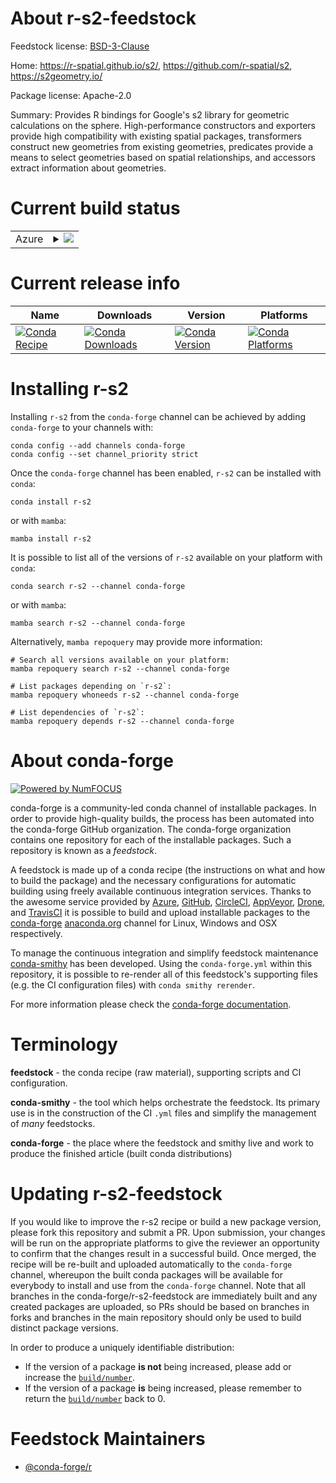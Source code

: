 About r-s2-feedstock
====================

Feedstock license: [BSD-3-Clause](https://github.com/conda-forge/r-s2-feedstock/blob/main/LICENSE.txt)

Home: https://r-spatial.github.io/s2/, https://github.com/r-spatial/s2, https://s2geometry.io/

Package license: Apache-2.0

Summary: Provides R bindings for Google's s2 library for geometric calculations on the sphere. High-performance constructors and exporters provide high compatibility with existing spatial packages, transformers construct new geometries from existing geometries, predicates provide a means to select geometries based on spatial relationships, and accessors extract information about geometries.

Current build status
====================


<table>
    
  <tr>
    <td>Azure</td>
    <td>
      <details>
        <summary>
          <a href="https://dev.azure.com/conda-forge/feedstock-builds/_build/latest?definitionId=13030&branchName=main">
            <img src="https://dev.azure.com/conda-forge/feedstock-builds/_apis/build/status/r-s2-feedstock?branchName=main">
          </a>
        </summary>
        <table>
          <thead><tr><th>Variant</th><th>Status</th></tr></thead>
          <tbody><tr>
              <td>linux_64</td>
              <td>
                <a href="https://dev.azure.com/conda-forge/feedstock-builds/_build/latest?definitionId=13030&branchName=main">
                  <img src="https://dev.azure.com/conda-forge/feedstock-builds/_apis/build/status/r-s2-feedstock?branchName=main&jobName=linux&configuration=linux%20linux_64_" alt="variant">
                </a>
              </td>
            </tr><tr>
              <td>linux_aarch64</td>
              <td>
                <a href="https://dev.azure.com/conda-forge/feedstock-builds/_build/latest?definitionId=13030&branchName=main">
                  <img src="https://dev.azure.com/conda-forge/feedstock-builds/_apis/build/status/r-s2-feedstock?branchName=main&jobName=linux&configuration=linux%20linux_aarch64_" alt="variant">
                </a>
              </td>
            </tr><tr>
              <td>linux_ppc64le</td>
              <td>
                <a href="https://dev.azure.com/conda-forge/feedstock-builds/_build/latest?definitionId=13030&branchName=main">
                  <img src="https://dev.azure.com/conda-forge/feedstock-builds/_apis/build/status/r-s2-feedstock?branchName=main&jobName=linux&configuration=linux%20linux_ppc64le_" alt="variant">
                </a>
              </td>
            </tr><tr>
              <td>osx_64</td>
              <td>
                <a href="https://dev.azure.com/conda-forge/feedstock-builds/_build/latest?definitionId=13030&branchName=main">
                  <img src="https://dev.azure.com/conda-forge/feedstock-builds/_apis/build/status/r-s2-feedstock?branchName=main&jobName=osx&configuration=osx%20osx_64_" alt="variant">
                </a>
              </td>
            </tr><tr>
              <td>osx_arm64</td>
              <td>
                <a href="https://dev.azure.com/conda-forge/feedstock-builds/_build/latest?definitionId=13030&branchName=main">
                  <img src="https://dev.azure.com/conda-forge/feedstock-builds/_apis/build/status/r-s2-feedstock?branchName=main&jobName=osx&configuration=osx%20osx_arm64_" alt="variant">
                </a>
              </td>
            </tr><tr>
              <td>win_64</td>
              <td>
                <a href="https://dev.azure.com/conda-forge/feedstock-builds/_build/latest?definitionId=13030&branchName=main">
                  <img src="https://dev.azure.com/conda-forge/feedstock-builds/_apis/build/status/r-s2-feedstock?branchName=main&jobName=win&configuration=win%20win_64_" alt="variant">
                </a>
              </td>
            </tr>
          </tbody>
        </table>
      </details>
    </td>
  </tr>
</table>

Current release info
====================

| Name | Downloads | Version | Platforms |
| --- | --- | --- | --- |
| [![Conda Recipe](https://img.shields.io/badge/recipe-r--s2-green.svg)](https://anaconda.org/conda-forge/r-s2) | [![Conda Downloads](https://img.shields.io/conda/dn/conda-forge/r-s2.svg)](https://anaconda.org/conda-forge/r-s2) | [![Conda Version](https://img.shields.io/conda/vn/conda-forge/r-s2.svg)](https://anaconda.org/conda-forge/r-s2) | [![Conda Platforms](https://img.shields.io/conda/pn/conda-forge/r-s2.svg)](https://anaconda.org/conda-forge/r-s2) |

Installing r-s2
===============

Installing `r-s2` from the `conda-forge` channel can be achieved by adding `conda-forge` to your channels with:

```
conda config --add channels conda-forge
conda config --set channel_priority strict
```

Once the `conda-forge` channel has been enabled, `r-s2` can be installed with `conda`:

```
conda install r-s2
```

or with `mamba`:

```
mamba install r-s2
```

It is possible to list all of the versions of `r-s2` available on your platform with `conda`:

```
conda search r-s2 --channel conda-forge
```

or with `mamba`:

```
mamba search r-s2 --channel conda-forge
```

Alternatively, `mamba repoquery` may provide more information:

```
# Search all versions available on your platform:
mamba repoquery search r-s2 --channel conda-forge

# List packages depending on `r-s2`:
mamba repoquery whoneeds r-s2 --channel conda-forge

# List dependencies of `r-s2`:
mamba repoquery depends r-s2 --channel conda-forge
```


About conda-forge
=================

[![Powered by
NumFOCUS](https://img.shields.io/badge/powered%20by-NumFOCUS-orange.svg?style=flat&colorA=E1523D&colorB=007D8A)](https://numfocus.org)

conda-forge is a community-led conda channel of installable packages.
In order to provide high-quality builds, the process has been automated into the
conda-forge GitHub organization. The conda-forge organization contains one repository
for each of the installable packages. Such a repository is known as a *feedstock*.

A feedstock is made up of a conda recipe (the instructions on what and how to build
the package) and the necessary configurations for automatic building using freely
available continuous integration services. Thanks to the awesome service provided by
[Azure](https://azure.microsoft.com/en-us/services/devops/), [GitHub](https://github.com/),
[CircleCI](https://circleci.com/), [AppVeyor](https://www.appveyor.com/),
[Drone](https://cloud.drone.io/welcome), and [TravisCI](https://travis-ci.com/)
it is possible to build and upload installable packages to the
[conda-forge](https://anaconda.org/conda-forge) [anaconda.org](https://anaconda.org/)
channel for Linux, Windows and OSX respectively.

To manage the continuous integration and simplify feedstock maintenance
[conda-smithy](https://github.com/conda-forge/conda-smithy) has been developed.
Using the ``conda-forge.yml`` within this repository, it is possible to re-render all of
this feedstock's supporting files (e.g. the CI configuration files) with ``conda smithy rerender``.

For more information please check the [conda-forge documentation](https://conda-forge.org/docs/).

Terminology
===========

**feedstock** - the conda recipe (raw material), supporting scripts and CI configuration.

**conda-smithy** - the tool which helps orchestrate the feedstock.
                   Its primary use is in the construction of the CI ``.yml`` files
                   and simplify the management of *many* feedstocks.

**conda-forge** - the place where the feedstock and smithy live and work to
                  produce the finished article (built conda distributions)


Updating r-s2-feedstock
=======================

If you would like to improve the r-s2 recipe or build a new
package version, please fork this repository and submit a PR. Upon submission,
your changes will be run on the appropriate platforms to give the reviewer an
opportunity to confirm that the changes result in a successful build. Once
merged, the recipe will be re-built and uploaded automatically to the
`conda-forge` channel, whereupon the built conda packages will be available for
everybody to install and use from the `conda-forge` channel.
Note that all branches in the conda-forge/r-s2-feedstock are
immediately built and any created packages are uploaded, so PRs should be based
on branches in forks and branches in the main repository should only be used to
build distinct package versions.

In order to produce a uniquely identifiable distribution:
 * If the version of a package **is not** being increased, please add or increase
   the [``build/number``](https://docs.conda.io/projects/conda-build/en/latest/resources/define-metadata.html#build-number-and-string).
 * If the version of a package **is** being increased, please remember to return
   the [``build/number``](https://docs.conda.io/projects/conda-build/en/latest/resources/define-metadata.html#build-number-and-string)
   back to 0.

Feedstock Maintainers
=====================

* [@conda-forge/r](https://github.com/conda-forge/r/)

